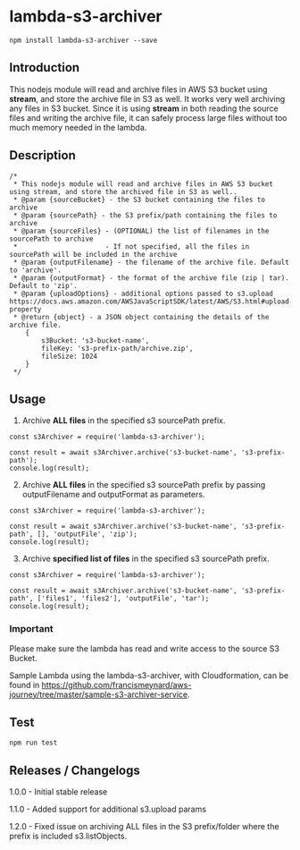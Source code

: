 # lambda-s3-archiver
```
npm install lambda-s3-archiver --save
```

## Introduction
This nodejs module will read and archive files in AWS S3 bucket using **stream**, and store the archive file in S3 as well. It works very well archiving any files in S3 bucket. Since it is using **stream** in both reading the source files and writing the archive file, it can safely process large files without too much memory needed in the lambda.

## Description
```
/*
 * This nodejs module will read and archive files in AWS S3 bucket using stream, and store the archived file in S3 as well..
 * @param {sourceBucket} - the S3 bucket containing the files to archive
 * @param {sourcePath} - the S3 prefix/path containing the files to archive
 * @param {sourceFiles} - (OPTIONAL) the list of filenames in the sourcePath to archive
 *                      - If not specified, all the files in sourcePath will be included in the archive
 * @param {outputFilename} - the filename of the archive file. Default to 'archive'.
 * @param {outputFormat} - the format of the archive file (zip | tar). Default to 'zip'.
 * @param {uploadOptions} - additional options passed to s3.upload https://docs.aws.amazon.com/AWSJavaScriptSDK/latest/AWS/S3.html#upload-property
 * @return {object} - a JSON object containing the details of the archive file.
    {
        s3Bucket: 's3-bucket-name',
        fileKey: 's3-prefix-path/archive.zip',
        fileSize: 1024
    }
 */
```

## Usage

1. Archive **ALL files** in the specified s3 sourcePath prefix.

```nodejs
const s3Archiver = require('lambda-s3-archiver');

const result = await s3Archiver.archive('s3-bucket-name', 's3-prefix-path');
console.log(result);
```

2. Archive **ALL files** in the specified s3 sourcePath prefix by passing outputFilename and outputFormat as parameters.

```nodejs
const s3Archiver = require('lambda-s3-archiver');

const result = await s3Archiver.archive('s3-bucket-name', 's3-prefix-path', [], 'outputFile', 'zip');
console.log(result);
```

3. Archive **specified list of files** in the specified s3 sourcePath prefix.

```nodejs
const s3Archiver = require('lambda-s3-archiver');

const result = await s3Archiver.archive('s3-bucket-name', 's3-prefix-path', ['files1', 'files2'], 'outputFile', 'tar');
console.log(result);
```

### Important

Please make sure the lambda has read and write access to the source S3 Bucket.

Sample Lambda using the lambda-s3-archiver, with Cloudformation, can be found in https://github.com/francismeynard/aws-journey/tree/master/sample-s3-archiver-service.

## Test
```
npm run test
```

## Releases / Changelogs

1.0.0 - Initial stable release

1.1.0 - Added support for additional s3.upload params

1.2.0 - Fixed issue on archiving ALL files in the S3 prefix/folder where the prefix is included s3.listObjects.
